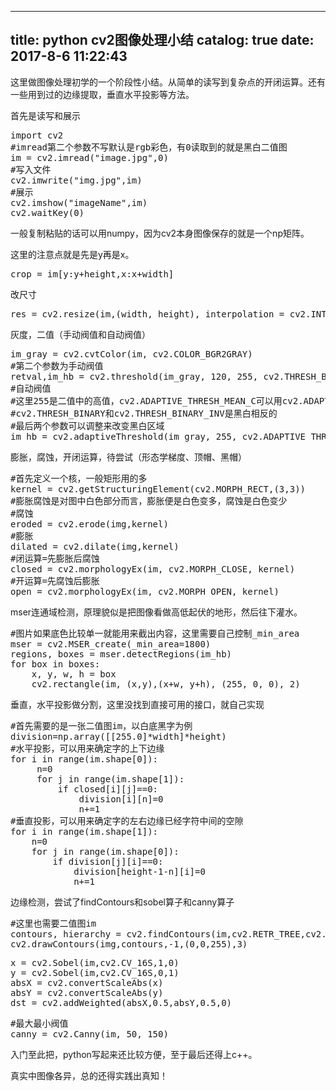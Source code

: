 
---
title: python cv2图像处理小结
catalog: true
date: 2017-8-6 11:22:43
---

这里做图像处理初学的一个阶段性小结。从简单的读写到复杂点的开闭运算。还有一些用到过的边缘提取，垂直水平投影等方法。<!--more-->

首先是读写和展示
<pre>import cv2
#imread第二个参数不写默认是rgb彩色，有0读取到的就是黑白二值图
im = cv2.imread("image.jpg",0)
#写入文件
cv2.imwrite("img.jpg",im)
#展示
cv2.imshow("imageName",im)
cv2.waitKey(0)</pre>
一般复制粘贴的话可以用numpy，因为cv2本身图像保存的就是一个np矩阵。

这里的注意点就是先是y再是x。
<pre>crop = im[y:y+height,x:x+width]</pre>
改尺寸
<pre>res = cv2.resize(im,(width, height), interpolation = cv2.INTER_CUBIC)</pre>
灰度，二值（手动阀值和自动阀值）
<pre>im_gray = cv2.cvtColor(im, cv2.COLOR_BGR2GRAY)
#第二个参数为手动阀值
retval,im_hb = cv2.threshold(im_gray, 120, 255, cv2.THRESH_BINARY) 
#自动阀值
#这里255是二值中的高值，cv2.ADAPTIVE_THRESH_MEAN_C可以用cv2.ADAPTIVE_THRESH_GAUSSIAN_C
#cv2.THRESH_BINARY和cv2.THRESH_BINARY_INV是黑白相反的
#最后两个参数可以调整来改变黑白区域
im_hb = cv2.adaptiveThreshold(im_gray, 255, cv2.ADAPTIVE_THRESH_MEAN_C, cv2.THRESH_BINARY, 7, 1)</pre>
膨胀，腐蚀，开闭运算，待尝试（形态学梯度、顶帽、黑帽）
<pre>#首先定义一个核，一般矩形用的多
kernel = cv2.getStructuringElement(cv2.MORPH_RECT,(3,3))
#膨胀腐蚀是对图中白色部分而言，膨胀便是白色变多，腐蚀是白色变少
#腐蚀
eroded = cv2.erode(img,kernel)
#膨胀
dilated = cv2.dilate(img,kernel) 
#闭运算=先膨胀后腐蚀
closed = cv2.morphologyEx(im, cv2.MORPH_CLOSE, kernel) 
#开运算=先腐蚀后膨胀
open = cv2.morphologyEx(im, cv2.MORPH_OPEN, kernel)</pre>
mser连通域检测，原理貌似是把图像看做高低起伏的地形，然后往下灌水。
<pre>#图片如果底色比较单一就能用来截出内容，这里需要自己控制_min_area
mser = cv2.MSER_create(_min_area=1800)
regions, boxes = mser.detectRegions(im_hb)
for box in boxes:
    x, y, w, h = box
    cv2.rectangle(im, (x,y),(x+w, y+h), (255, 0, 0), 2)</pre>
垂直，水平投影做分割，这里没找到直接可用的接口，就自己实现
<pre>#首先需要的是一张二值图im，以白底黑字为例
division=np.array([[255.0]*width]*height)
#水平投影，可以用来确定字的上下边缘
for i in range(im.shape[0]):
     n=0
     for j in range(im.shape[1]):
         if closed[i][j]==0:
             division[i][n]=0
             n+=1
#垂直投影，可以用来确定字的左右边缘已经字符中间的空隙
for i in range(im.shape[1]):
    n=0
    for j in range(im.shape[0]):
        if division[j][i]==0:
            division[height-1-n][i]=0
            n+=1
</pre>
边缘检测，尝试了findContours和sobel算子和canny算子
<pre>#这里也需要二值图im
contours, hierarchy = cv2.findContours(im,cv2.RETR_TREE,cv2.CHAIN_APPROX_SIMPLE)
cv2.drawContours(img,contours,-1,(0,0,255),3)</pre>
<pre>x = cv2.Sobel(im,cv2.CV_16S,1,0)  
y = cv2.Sobel(im,cv2.CV_16S,0,1)  
absX = cv2.convertScaleAbs(x)
absY = cv2.convertScaleAbs(y)  
dst = cv2.addWeighted(absX,0.5,absY,0.5,0)</pre>
<pre>#最大最小阀值
canny = cv2.Canny(im, 50, 150)</pre>
入门至此把，python写起来还比较方便，至于最后还得上c++。

真实中图像各异，总的还得实践出真知！
